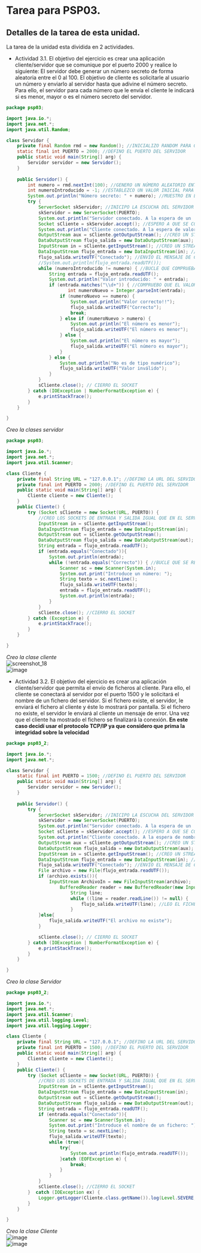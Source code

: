 # Tarea para PSP03.
## Detalles de la tarea de esta unidad.

La tarea de la unidad esta dividida en 2 actividades.

* Actividad 3.1. El objetivo del ejercicio es crear una aplicación cliente/servidor que se comunique por el puerto 2000 y realice lo siguiente: El servidor debe generar un número secreto de forma aleatoria entre el 0 al 100. El objetivo de cliente es solicitarle al usuario un número y enviarlo al servidor hasta que adivine el número secreto. Para ello, el servidor para cada número que le envía el cliente le indicará si es menor, mayor o es el número secreto del servidor.

```Java
package psp03;

import java.io.*;
import java.net.*;
import java.util.Random;

class Servidor {
    private final Random rmd = new Random(); //INICIALIZO RANDOM PARA GENERAR EL NÚMERO ALEATORIO
    static final int PUERTO = 2000; //DEFINO EL PUERTO DEL SERVIDOR
    public static void main(String[] arg) {
        Servidor servidor = new Servidor();
    }
    
    public Servidor() {
        int numero = rmd.nextInt(100); //GENERO UN NÚMERO ALEATORIO ENTRE 1 Y 100
        int numeroIntroducido = -1; //ESTABLEZCO UN VALOR INICIAL PARA EL NÚMERO INTRODUCIDO
        System.out.println("Número secreto: " + numero); //MUESTRO EN LA CONSOLA DEL SERVIDOR EL NÚMERO GENERADO
        try {
            ServerSocket skServidor; //INICIPO LA ESCUCHA DEL SERVIDOR
            skServidor = new ServerSocket(PUERTO);
            System.out.println("Servidor conectado. A la espera de un  cliente...");
            Socket sCliente = skServidor.accept(); //ESPERO A QUE SE CONECTE UN CLIENTE
            System.out.println("Cliente conectado. A la espera de valores...");
            OutputStream aux = sCliente.getOutputStream(); //CREO UN STREAM DE SALIDA
            DataOutputStream flujo_salida = new DataOutputStream(aux); //CREO UN FLUJO DE SALIDA
            InputStream in = sCliente.getInputStream(); //CREO UN STREAM DE ENTRADA
            DataInputStream flujo_entrada = new DataInputStream(in); //CREO UN FLUJO DE ENTRADA
            flujo_salida.writeUTF("Conectado"); //ENVÍO EL MENSAJE DE CONEXIÓN AL CLIENTE
            //System.out.println(flujo_entrada.readUTF());
            while (numeroIntroducido != numero) { //BUCLE QUE COMPRUEBA EL NÚMERO INTRODUCIDO Y ENVIA MENSAJES DE MAYOR O MENOR
                String entrada = flujo_entrada.readUTF();
                System.out.println("Valor introducido: " + entrada);
                if (entrada.matches("\\d+")) { //COMPRUEBO QUE EL VALOR INTRODUCIDO DESA DE TIPO NUMÉRICO
                       int numeroNuevo = Integer.parseInt(entrada);
                    if (numeroNuevo == numero) {
                        System.out.println("Valor correcto!!");
                        flujo_salida.writeUTF("Correcto");
                        break;
                    } else if (numeroNuevo > numero) {
                        System.out.println("El número es menor");
                        flujo_salida.writeUTF("El número es menor");
                    } else {
                        System.out.println("El número es mayor");
                        flujo_salida.writeUTF("El número es mayor");
                    }
                } else {
                    System.out.println("No es de tipo numérico");
                    flujo_salida.writeUTF("Valor inválido");
                }
            }
            sCliente.close(); // CIERRO EL SOCKET
        } catch (IOException | NumberFormatException e) {
            e.printStackTrace();
        }
    }

}
````
*Creo la clases servidor*
```Java
package psp03;

import java.io.*;
import java.net.*;
import java.util.Scanner;

class Cliente {
    private final String URL = "127.0.0.1"; //DEFINO LA URL DEL SERVIDOR
    private final int PUERTO = 2000; //DEFINO EL PUERTO DEL SERVIDOR
    public static void main(String[] arg) {
        Cliente cliente = new Cliente();
    }
    public Cliente() {
        try (Socket sCliente = new Socket(URL, PUERTO)) {
            //CREO LOS SOCKETS DE ENTRADA Y SALIDA IGUAL QUE EN EL SERVIDOR
            InputStream in = sCliente.getInputStream();
            DataInputStream flujo_entrada = new DataInputStream(in);
            OutputStream out = sCliente.getOutputStream();
            DataOutputStream flujo_salida = new DataOutputStream(out);
            String entrada = flujo_entrada.readUTF();
            if (entrada.equals("Conectado")){
                System.out.println(entrada);
                while (!entrada.equals("Correcto")) { //BUCLE QUE SE REPETIRÁ MIENTRAS EL SERVIDOR NO DEVUELVA EL VALOR "Correcto"
                    Scanner sc = new Scanner(System.in);
                    System.out.print("Introduce un número: ");
                    String texto = sc.nextLine();
                    flujo_salida.writeUTF(texto);
                    entrada = flujo_entrada.readUTF();
                    System.out.println(entrada);
                }
            }
            sCliente.close(); //CIERRO EL SOCKET
        } catch (Exception e) {
            e.printStackTrace();
        }
    }

}

```
*Creo la clase cliente*  
![screenshot_18](https://user-images.githubusercontent.com/44543081/54043861-e48c1e80-41cd-11e9-9943-8404bd3fc407.png)  
![image](https://user-images.githubusercontent.com/44543081/54043914-02598380-41ce-11e9-9d79-a1054bf6c77f.png)  

* Actividad 3.2. El objetivo del ejercicio es crear una aplicación cliente/servidor que permita el envío de ficheros al cliente. Para ello, el cliente se conectará al servidor por el puerto 1500 y le solicitará el nombre de un fichero del servidor. Si el fichero existe, el servidor, le enviará el fichero al cliente y éste lo mostrará por pantalla. Si el fichero no existe, el servidor le enviará al cliente un mensaje de error. Una vez que el cliente ha mostrado el fichero se finalizará la conexión.
**En este caso decidí usar el protocolo TCP/IP ya que considero que prima la integridad sobre la velocidad**
```Java
package psp03_2;

import java.io.*;
import java.net.*;

class Servidor {
    static final int PUERTO = 1500; //DEFINO EL PUERTO DEL SERVIDOR
    public static void main(String[] arg) {
        Servidor servidor = new Servidor();
    }
    
    public Servidor() {
        try {
            ServerSocket skServidor; //INICIPO LA ESCUCHA DEL SERVIDOR
            skServidor = new ServerSocket(PUERTO);
            System.out.println("Servidor conectado. A la espera de un  cliente...");
            Socket sCliente = skServidor.accept(); //ESPERO A QUE SE CONECTE UN CLIENTE
            System.out.println("Cliente conectado. A la espera de nombre de fichero...");
            OutputStream aux = sCliente.getOutputStream(); //CREO UN STREAM DE SALIDA
            DataOutputStream flujo_salida = new DataOutputStream(aux); //CREO UN FLUJO DE SALIDA
            InputStream in = sCliente.getInputStream(); //CREO UN STREAM DE ENTRADA
            DataInputStream flujo_entrada = new DataInputStream(in); //CREO UN FLUJO DE ENTRADA
            flujo_salida.writeUTF("Conectado"); //ENVÍO EL MENSAJE DE CONEXIÓN AL CLIENTE
            File archivo = new File(flujo_entrada.readUTF());
            if (archivo.exists()){
                InputStream ArchivoIn = new FileInputStream(archivo);
                    BufferedReader reader = new BufferedReader(new InputStreamReader(ArchivoIn)); //CREO EL BUFFER DE LECTURA DEL FICHERO
                        String line;
                        while ((line = reader.readLine()) != null) {
                            flujo_salida.writeUTF(line); //LEO EL FICHERO LÍNEA POR LÍNEA
                        }
            }else{
                flujo_salida.writeUTF("El archivo no existe");
            }

            sCliente.close(); // CIERRO EL SOCKET
        } catch (IOException | NumberFormatException e) {
            e.printStackTrace();
        }
    }

}
```
*Creo la clase Servidor*
```Java
package psp03_2;

import java.io.*;
import java.net.*;
import java.util.Scanner;
import java.util.logging.Level;
import java.util.logging.Logger;

class Cliente {
    private final String URL = "127.0.0.1"; //DEFINO LA URL DEL SERVIDOR
    private final int PUERTO = 1500; //DEFINO EL PUERTO DEL SERVIDOR
    public static void main(String[] arg) {
        Cliente cliente = new Cliente();
    }
    public Cliente() {
        try (Socket sCliente = new Socket(URL, PUERTO)) {
            //CREO LOS SOCKETS DE ENTRADA Y SALIDA IGUAL QUE EN EL SERVIDOR
            InputStream in = sCliente.getInputStream();
            DataInputStream flujo_entrada = new DataInputStream(in);
            OutputStream out = sCliente.getOutputStream();
            DataOutputStream flujo_salida = new DataOutputStream(out);
            String entrada = flujo_entrada.readUTF();
            if (entrada.equals("Conectado")){
                Scanner sc = new Scanner(System.in);
                System.out.print("Introduce el nombre de un fichero: ");
                String texto = sc.nextLine();
                flujo_salida.writeUTF(texto);
                while (true){
                    try{
                        System.out.println(flujo_entrada.readUTF());
                    }catch (EOFException e) {
                        break;
                    }
                }
            }
            sCliente.close(); //CIERRO EL SOCKET
        }  catch (IOException ex) {
            Logger.getLogger(Cliente.class.getName()).log(Level.SEVERE, null, ex);
        }
    }

}
```
*Creo la clase Cliente*  
![image](https://user-images.githubusercontent.com/44543081/54052827-c4685980-41e5-11e9-9801-5e5fc95cf747.png)  
![image](https://user-images.githubusercontent.com/44543081/54052876-dc3fdd80-41e5-11e9-8b14-09a171c6fc07.png)  

